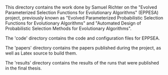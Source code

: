 This directory contains the work done by Samuel Richter on the "Evolved Parameterized Selection Functions for Evolutionary Algorithms" (EPPESA) project, previously known as "Evolved Parameterized Probabilistic Selection Functions for Evolutionary Algorithms" and "Automated Design of Probabilistic Selection Methods for Evolutionary Algorithms".

The 'code' directory contains the code and configuration files for EPPSEA.

The 'papers' directory contains the papers published during the project, as well as Latex source to build them.

The 'results' directory contains the results of the runs that were published in the final thesis.
